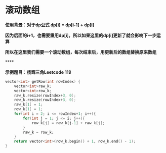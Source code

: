 # 滚动数组

**使用背景：对于dp公式 dp\[i\] = dp\[i-1\] + dp\[i\]**

**因为后面的i+1，也需要重用dp\[i\]，所以如果这里的dp\[i\]更新了就会影响下一步运算**

**所以在这里我们需要一个滚动数组，每次结束后，用更新后的数组替换原来数组**

\*\*\*\*

**示例题目：杨辉三角Leetcode 119**

```cpp
vector<int> getRow(int rowIndex) {
    vector<int>raw_k;
    vector<int>row_k;
    raw_k.resize(rowIndex+3, 0);
    row_k.resize(rowIndex+3, 0);
    raw_k[1] = 1;
    row_k[1] = 1;
    for(int i = 2; i <= rowIndex+1; i++){
        for(int j = 1; j <= i; j++){
            row_k[j] = raw_k[j-1] + raw_k[j];
        }
        raw_k = row_k;
    }
    return vector<int>(row_k.begin() + 1, row_k.end() - 1);
}
```

